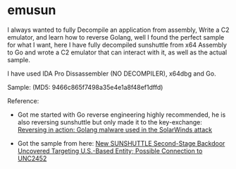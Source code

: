 # emusun

I always wanted to fully Decompile an application from assembly, Write a C2 emulator, and learn how to reverse Golang, 
well I found the perfect sample for what I want, here I have fully decompiled sunshuttle from x64 Assembly to Go and wrote a C2 emulator that can interact with it, as well as the actual sample.

I have used IDA Pro Dissassembler (NO DECOMPILER), x64dbg and Go.

Sample: (MD5: 9466c865f7498a35e4e1a8f48ef1dffd)

Reference: 

- Got me started with Go reverse engineering highly recommended, he is also reversing sunshuttle but only made it to the key-exchange: [Reversing in action: Golang malware used in the SolarWinds attack](https://www.youtube.com/watch?v=_cL-OwU9pFQ)

- Got the sample from here: [New SUNSHUTTLE Second-Stage Backdoor Uncovered Targeting U.S.-Based Entity; Possible Connection to UNC2452](https://cloud.google.com/blog/topics/threat-intelligence/sunshuttle-second-stage-backdoor-targeting-us-based-entity)